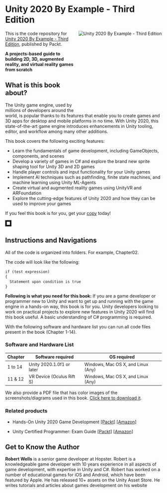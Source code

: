 # Unity 2020 By Example - Third Edition

<a href="https://www.packtpub.com/product/unity-2020-by-example-third-edition/9781800203389"><img src="https://static.packt-cdn.com/products/9781800203389/cover/smaller" alt="Unity 2020 By Example - Third Edition" height="256px" align="right"></a>

This is the code repository for [Unity 2020 By Example - Third Edition](https://www.packtpub.com/product/unity-2020-by-example-third-edition/9781800203389), published by Packt.

**A projects-based guide to building 2D, 3D, augmented reality, and virtual reality games from scratch**

## What is this book about?
The Unity game engine, used by millions of developers around the world, is popular thanks to its features that enable you to create games and 3D apps for desktop and mobile platforms in no time. With Unity 2020, this state-of-the-art game engine introduces enhancements in Unity tooling, editor, and workflow among many other additions.

This book covers the following exciting features: 
* Learn the fundamentals of game development, including GameObjects, components, and scenes
* Develop a variety of games in C# and explore the brand new sprite shaping tool for Unity 3D and 2D games
* Handle player controls and input functionality for your Unity games
* Implement AI techniques such as pathfinding, finite state machines, and machine learning using Unity ML-Agents
* Create virtual and augmented reality games using UnityVR and ARFoundation
* Explore the cutting-edge features of Unity 2020 and how they can be used to improve your games

If you feel this book is for you, get your [copy](https://www.amazon.com/dp/1800203381) today!

<a href="https://www.packtpub.com/?utm_source=github&utm_medium=banner&utm_campaign=GitHubBanner"><img src="https://raw.githubusercontent.com/PacktPublishing/GitHub/master/GitHub.png" alt="https://www.packtpub.com/" border="5" /></a>

## Instructions and Navigations
All of the code is organized into folders. For example, Chapter02.

The code will look like the following:
```
if (test expression)
{
  Statement upon condition is true
}
```

**Following is what you need for this book:**
If you are a game developer or programmer new to Unity and want to get up and running with the game engine in a hands-on way, this book is for you. Unity developers looking to work on practical projects to explore new features in Unity 2020 will find this book useful. A basic understanding of C# programming is required.

With the following software and hardware list you can run all code files present in the book (Chapter 1-14).

### Software and Hardware List

| Chapter  | Software required                   | OS required                        |
| -------- | ------------------------------------| -----------------------------------|
| 1 to 14      | Unity 2020.1.0f1 or later                   | Windows, Mac OS X, and Linux (Any) |
| 11 & 12      | VR Device (Oculus Rift S)            | Windows, Mac OS X, and Linux (Any) |


We also provide a PDF file that has color images of the screenshots/diagrams used in this book. 
[Click here to download it](https://static.packt-cdn.com/downloads/9781800203389_ColorImages.pdf).


### Related products <Other books you may enjoy>
* Hands-On Unity 2020 Game Development [[Packt]](https://www.packtpub.com/product/hands-on-unity-2020-game-development/9781838642006) [[Amazon]](https://www.amazon.com/dp/1838642005)

* Unity Certified Programmer: Exam Guide [[Packt]](https://www.packtpub.com/product/unity-certified-programmer-exam-guide/9781838828424) [[Amazon]](https://www.amazon.com/dp/1838828427)

## Get to Know the Author
**Robert Wells**
is a senior game developer at Hopster. Robert is a knowledgeable game developer with 10 years experience in all aspects of game development, with expertise in Unity and C#. Robert has worked on a number of educational games for iOS and Android, which have been featured by Apple. He has released 10+ assets on the Unity Asset Store. He writes tutorials and articles about games development on his website
